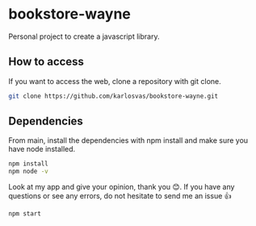 # bookstore-wayne
Personal project to create a javascript library.

## How to access
If you want to access the web, clone a repository with git clone.

```bash
git clone https://github.com/karlosvas/bookstore-wayne.git
```
## Dependencies
From main, install the dependencies with npm install and make sure you have node installed.
```bash
npm install
npm node -v
```
Look at my app and give your opinion, thank you 😊. If you have any questions or see any errors, do not hesitate to send me an issue 👍
```bash
npm start
```
